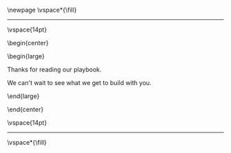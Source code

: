 
\newpage
\vspace*{\fill}

---

\vspace{14pt}

\begin{center}

\begin{large}

Thanks for reading our playbook.

We can't wait to see what we get to build with you.

\end{large}

\end{center}

\vspace{14pt}

---

\vspace*{\fill}
